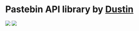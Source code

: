 # Pastebin API library by [Dustin](https://github.com/Dustin21335)

[![](https://img.shields.io/nuget/v/PastebinAPINet.svg?style=for-the-badge)](https://www.nuget.org/packages/PastebinAPINet/)
[![](https://img.shields.io/nuget/dt/PastebinAPINet.svg?style=for-the-badge)](https://www.nuget.org/packages/PastebinAPINet/)
